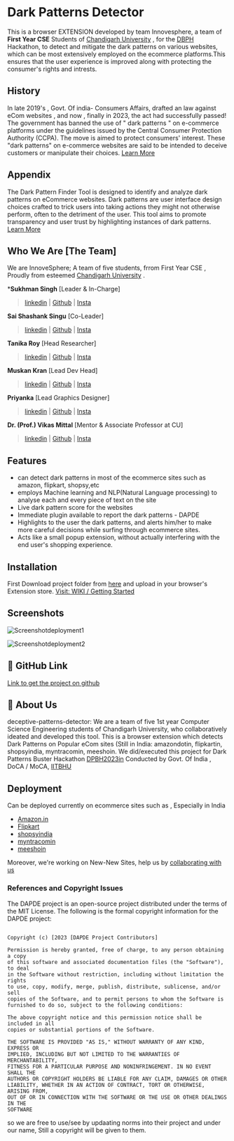 
# Dark Patterns Detector

This is a browser EXTENSION developed by team Innovesphere, a team of **First Year CSE** Students of [Chandigarh University](https://cuchd.in/) , for the [DBPH](https://dpbh2023.in) Hackathon, to detect and mitigate the dark patterns on various websites, which can be most extensively employed on the ecommerce platforms.This ensures that the user experience is improved along with protecting the consumer's rights and intrests.

## History
In late 2019's , Govt. Of india- Consumers Affairs, drafted an law against eCom websites , and now , finally in 2023, the act had successfully passed! The government has banned the use of " dark patterns " on e-commerce platforms under the guidelines issued by the Central Consumer Protection Authority (CCPA). The move is aimed to protect consumers' interest. These "dark patterns" on e-commerce websites are said to be intended to deceive customers or manipulate their choices.
[Learn More](htt)


## Appendix

The Dark Pattern Finder Tool is designed to identify and analyze dark patterns on eCommerce websites. Dark patterns are user interface design choices crafted to trick users into taking actions they might not otherwise perform, often to the detriment of the user. This tool aims to promote transparency and user trust by highlighting instances of dark patterns.
[Learn More](htt)

## Who We Are [The Team]
We are InnoveSphere; A team of five students, frrom First Year CSE , Proudly from esteemed  [Chandigarh University](https://cuchd.in) .

***Sukhman Singh** [Leader & In-Charge]
> [linkedin](https://linkedin.com/in/heysukhman) | [Github](https://github.com/howdysukh) | [Insta](https://instagram.com/xukhh/)

**Sai  Shashank Singu** [Co-Leader]
> [linkedin](https://linkedin.com/in/heysukhman) | [Github](https://github.com/howdysukh) | [Insta](https://instagram.com/xukhh/)

**Tanika Roy** [Head Researcher]
> [linkedin](https://linkedin.com/in/heysukhman) | [Github](https://github.com/howdysukh) | [Insta](https://instagram.com/xukhh/)

**Muskan Kran** [Lead Dev Head]
> [linkedin](https://linkedin.com/in/heysukhman) | [Github](https://github.com/howdysukh) | [Insta](https://instagram.com/xukhh/)

**Priyanka** [Lead Graphics Designer]
> [linkedin](https://linkedin.com/in/heysukhman) | [Github](https://github.com/howdysukh) | [Insta](https://instagram.com/xukhh/)

**Dr. (Prof.) Vikas Mittal** [Mentor & Associate Professor at CU]
> [linkedin](https://linkedin.com/in/heysukhman) | [Github](https://github.com/howdysukh) | [Insta](https://instagram.com/xukhh/)



## Features
- can detect dark patterns in most of the ecommerce sites such as amazon, flipkart, shopsy,etc
- employs Machine learning and NLP(Natural Language processing) to analyse each and every piece of text on the site
- Live dark pattern score for the websites
- Immediate plugin available to report the dark patterns - DAPDE
- Highlights to the user the dark patterns, and alerts him/her to make more careful decisions while surfing through ecommerce sites.
- Acts like a small popup extension, without actually interfering with the end user's shopping experience.

## Installation 
First Download project folder from [here](https://github.com/howdysukh/dark-patterns/raw/master/DPBH%20FINAL.zip) and upload in your browser's Extension store. [Visit: WIKI / Getting Started](https://)

## Screenshots
![Screenshotdeployment1](https://github.com/howdysukh/deceptive-patterns-detector/assets/151936235/1630f918-1ed8-4766-b6df-9e1b5ffee538)

![Screenshotdeployment2](https://github.com/howdysukh/deceptive-patterns-detector/assets/151936235/f2f67e95-01a6-4eaa-9414-72111055de8f)


## 🔗 GitHub Link
[Link to get the project on github](https://github.com/howdysukh/deceptive-patterns-detector)

## 🚀 About Us
deceptive-patterns-detector:
We are a team of five 1st year Computer Science Engineering students of Chandigarh University, who collaboratively ideated and developed this tool.
This is a browser extension which detects Dark Patterns on Popular eCom sites (Still in India: amazondotin, flipkartin, shopsyindia, myntracomin, meeshoin. We did/executed this project for Dark Patterns Buster Hackathon [DPBH2023in](https://dpbh2023.in/) Conducted by Govt. Of India , DoCA / MoCA, [IITBHU](https://iitbhu.ac.in)

## Deployment
Can be deployed currently on ecommerce sites such as , Especially in India
- [Amazon.in](https://www.amazon.in)
- [Flipkart](https://www.flipkart.com)
- [shopsyindia](https://shopsy.in)
- [myntracomin](https://myntra.com)
- [meeshoin](https://meesho.com)

Moreover, we're working on New-New Sites, help us by [collaborating with us](https://github.com/howdysukh/deceptive-patterns-detector/pulls)

### References and Copyright Issues
The DAPDE project is an open-source project distributed under the terms of the MIT License. The following is the formal copyright information for the DAPDE project:
```MIT License

Copyright (c) [2023 [DAPDE Project Contributors]

Permission is hereby granted, free of charge, to any person obtaining a copy
of this software and associated documentation files (the "Software"), to deal
in the Software without restriction, including without limitation the rights
to use, copy, modify, merge, publish, distribute, sublicense, and/or sell
copies of the Software, and to permit persons to whom the Software is
furnished to do so, subject to the following conditions:

The above copyright notice and this permission notice shall be included in all
copies or substantial portions of the Software.

THE SOFTWARE IS PROVIDED "AS IS," WITHOUT WARRANTY OF ANY KIND, EXPRESS OR
IMPLIED, INCLUDING BUT NOT LIMITED TO THE WARRANTIES OF MERCHANTABILITY,
FITNESS FOR A PARTICULAR PURPOSE AND NONINFRINGEMENT. IN NO EVENT SHALL THE
AUTHORS OR COPYRIGHT HOLDERS BE LIABLE FOR ANY CLAIM, DAMAGES OR OTHER
LIABILITY, WHETHER IN AN ACTION OF CONTRACT, TORT OR OTHERWISE, ARISING FROM,
OUT OF OR IN CONNECTION WITH THE SOFTWARE OR THE USE OR OTHER DEALINGS IN THE
SOFTWARE
```
so we are free to use/see by updaating norms into their project  and under our name, Still a copyright will be given to them.





